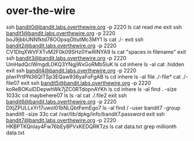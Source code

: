 # over-the-wire
ssh bandit0@bandit.labs.overthewire.org -p 2220
ls
cat read me
exit
ssh bandit1@bandit.labs.overthewire.org -p 2220
boJ9jbbUNNfktd78OOpsqOltutMc3MY1
ls
cat ./-
exit
ssh bandit2@bandit.labs.overthewire.org -p 2220
CV1DtqXWVFXTvM2F0k09SHz0YwRINYA9
ls
cat "spaces in filename"
exit
ssh bandit3@bandit.labs.overthewire.org -p 2220
UmHadQclWmgdLOKQ3YNgjWxGoRMb5luK
ls
cd inhere
ls -al
cat .hidden
exit
ssh bandit4@bandit.labs.overthewire.org -p 2220
pIwrPrtPN36QITSp3EQaw936yaFoFgAB
ls
cd inhere
ls -al
file ./-file*
cat ./-file07
exit 
ssh bandit5@bandit.labs.overthewire.org -p 2220
koReBOKuIDDepwhWk7jZC0RTdopnAYKh
ls
cd inhere
ls -al
find . -size 1033c
cd maybehere07
ls
ls -al
cat ./.file2
exit
ssh bandit6@bandit.labs.overthewire.org -p 2220
DXjZPULLxYr17uwoI01bNLQbtFemEgo7
ls -al
find / -user bandit7 -group bandit6 -size 33c
cat /var/lib/dpkg/info/bandit7.password
exit
ssh bandit7@bandit.labs.overthewire.org -p 2220
HKBPTKQnIay4Fw76bEy8PVxKEDQRKTzs
ls
cat data.txt
grep millionth data.txt
